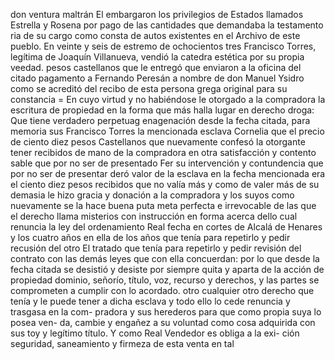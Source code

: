 don ventura maltrán
El embargaron los privilegios de Estados llamados Estrella y Rosena por pago de las cantidades que demandaba la testamento ria de su cargo como consta de autos existentes en el Archivo de este pueblo. En veinte y seis de estremo de ochocientos tres
Francisco Torres, legítima de Joaquín Villanueva, vendió la catedra estética por su propia veedad.
pesos castellanos que le entregó que enviaron a la oficina del citado pagamento a Fernando Peresán a nombre de don Manuel Ysidro como se acreditó del recibo de esta persona
grega original para su constancia = En cuyo virtud y no habiéndose le otorgado a la compradora la escritura de propiedad en la forma que más halla lugar en derecho droga: Que tiene verdadero perpetuag enagenación desde la fecha citada, para memoria sus
Francisco Torres la mencionada esclava Cornelia que el precio de ciento diez pesos Castellanos que nuevamente confesó la otorgante tener recibidos de mano de la compradora en otra satisfacción y contento sable que por no ser de presentado
Fer su intervención y contundencia que por no ser de presentar
deró valor de la esclava en la fecha mencionada era el ciento diez pesos recibidos que no valía más y como de valer más de su demasia le hizo gracia y donación a la compradora y los suyos como nuevamente se la hace buena puta meta perfecta e
irrevocable de las que el derecho llama misterios con instrucción en forma acerca dello cual renuncia la ley del ordenamiento Real fecha en cortes de Alcalá de Henares y los cuatro años en ella de los años que tenía para repetirlo y pedir recusión del otro
El tratado que tenía para repetirlo y pedir revisión del contrato con las demás leyes que con ella concuerdan: por lo que desde la fecha citada se desistió y desiste por siempre quita y aparta de la acción de propiedad dominio, señorío, título, voz, recurso y derechos, y las partes se comprometen a cumplir con lo acordado.
otro cualquier otro derecho que tenía y le puede tener a dicha esclava y todo ello lo cede renuncia y trasgasa en la com- pradora y sus herederos para que como propia suya lo posea ven- da, cambie y engañez a su voluntad como cosa adquirida con sus
toy y legítimo título. Y como Real Vendedor es obliga a la exi- ción seguridad, saneamiento y firmeza de esta venta en tal